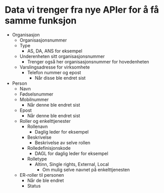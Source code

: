 # Data vi trenger fra nye APIer for å få samme funksjon

* Organisasjon
    * Organisasjonsnummer
    * Type
        * AS, DA, ANS for eksempel
    * Underenheten sitt organisasjonsnummer
        * Trenger også her organisasjonsnummer for hovedenheten
    * Varslingsadresse for virksomhete
        * Telefon nummer og epost
            * Når disse ble endret sist
* Person
    * Navn
    * Fødselsnummer
    * Mobilnummer
        * Når denne ble endret sist
    * Epost
        * Når denne ble endret sist
    * Roller og enkelttjenester
        * Rollenavn
            * Daglig leder for eksempel
        * Beskrivelse
            * Beskrivelse av selve rollen
        * Rolledefinisjonskode
            * DAGL for daglig leder for eksempel
        * Rolletype
            * Altinn, Single rights, External, Local
                * Om mulig selve navnet på enkelttjenesten
    * ER-roller til personen
        * Når de ble endret
        * Status 

